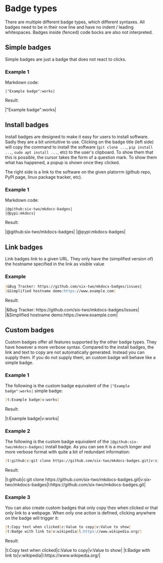 # Badge types

There are multiple different badge types, which different syntaxes.
All badges need to be in their now line and have no indent / leading whitespaces.
Badges inside (fenced) code bocks are also not interpreted.

## Simple badges

Simple badges are just a badge that does not react to clicks.

### Example 1

Markdown code:
```
|"Example badge":works|
```

Result:

<div class=result>
|"Example badge":works|
</div>


## Install badges

Install badges are designed to make it easy for users to install software.
Sadly they are a bit unintuitive to use.
Clicking on the badge title (left side) will copy the command to install the software (`git clone ...`, `pip install ...`, `sudo apt install ...`, etc) to the user's clipboard.
To show them that this is possible, the cursor takes the form of a question mark.
To show them what has happened, a popup is shown once they clicked.

The right side is a link to the software on the given platorrm (github repo, PyPI page, linux package tracker, etc).


### Example 1

Markdown code:
```
|@github:six-two/mkdocs-badges|
|@pypi:mkdocs|
```

Result:

<div class=result>
|@github:six-two/mkdocs-badges|
|@pypi:mkdocs-badges|
</div>

## Link badges

Link badges link to a given URL.
They only have the (simplified version of) the hostname specified in the link as visible value

### Example

```markdown
|&Bug Tracker: https://github.com/six-two/mkdocs-badges/issues|
|&Simplified hostname demo:https://www.example.com|
```

Result:

<div class=result>
|&Bug Tracker: https://github.com/six-two/mkdocs-badges/issues|
|&Simplified hostname demo:https://www.example.com|
</div>


## Custom badges

Custom badges offer all features supported by the other badge types.
They have however a more verbose syntax.
Compared to the install badges, the link and text to copy are not automatically generated.
Instead you can supply them.
If you do not supply them, an custom badge will behave like a simple badge.

### Example 1

The following is the custom badge equivalent of the `|"Example badge":works|` simple badge:

```markdown
|t:Example badge|v:works|
```

Result:

<div class=result>
|t:Example badge|v:works|
</div>

### Example 2

The following is the custom badge equivalent of the `|@github:six-two/mkdocs-badges|` install badge.
As you can see it is a much longer and more verbose format with quite a bit of redundant information:


```markdown
|t:github|c:git clone https://github.com/six-two/mkdocs-badges.git|v:six-two/mkdocs-badges|l:https://github.com/six-two/mkdocs-badges.git|
```

Result:

<div class=result>
|t:github|c:git clone https://github.com/six-two/mkdocs-badges.git|v:six-two/mkdocs-badges|l:https://github.com/six-two/mkdocs-badges.git|
</div>

### Example 3

You can also create custom badges that only copy thex when clicked or that only link to a webpage.
When only one action is defined, clicking anywhere on the badge will trigger it:

```markdown
|t:Copy text when clicked|c:Value to copy|v:Value to show|
|t:Badge with link to|v:wikipedia|l:https://www.wikipedia.org/|
```

Result:

<div class=result>
|t:Copy text when clicked|c:Value to copy|v:Value to show|
|t:Badge with link to|v:wikipedia|l:https://www.wikipedia.org/|
</div>

